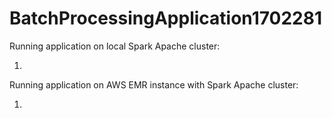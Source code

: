 # BatchProcessingApplication1702281


Running application on local Spark Apache cluster:

1.

Running application on AWS EMR instance with Spark Apache cluster:

1.
